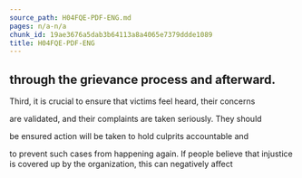 ```yaml
---
source_path: H04FQE-PDF-ENG.md
pages: n/a-n/a
chunk_id: 19ae3676a5dab3b64113a8a4065e7379ddde1089
title: H04FQE-PDF-ENG
---
```

## through the grievance process and afterward.

Third, it is crucial to ensure that victims feel heard, their concerns

are validated, and their complaints are taken seriously. They should

be ensured action will be taken to hold culprits accountable and

to prevent such cases from happening again. If people believe that injustice is covered up by the organization, this can negatively aﬀect
